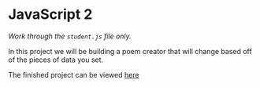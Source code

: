 # JavaScript 2
*Work through the `student.js` file only.*

In this project we will be building a poem creator that will change based off of the pieces of data you set.

The finished project can be viewed [here]('https://skills-check-project-1--teameddm.repl.co/')
